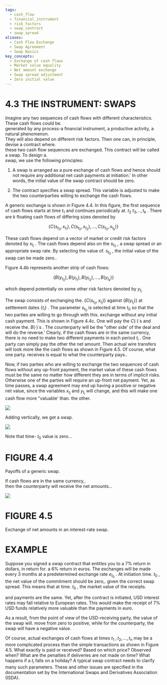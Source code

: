 ```yaml
---
tags:
  - cash_flow
  - financial_instrument
  - risk_factors
  - swap_contract
  - swap_spread
aliases:
  - Cash Flow Exchange
  - Swap Agreement
  - Swap Basics
key_concepts:
  - Exchange of cash flows
  - Market value equality
  - Net amount exchange
  - Swap spread adjustment
  - Zero initial value
---
```


# 4.3 THE INSTRUMENT: SWAPS  

Imagine any two sequences of cash flows with different characteristics. These cash flows could be.   
generated by any process-a financial instrument, a productive activity, a natural phenomenon.   
They will also depend on different risk factors. Then one can, in principle, devise a contract where.   
these two cash flow sequences are exchanged. This contract will be called a swap. To design a.   
swap, we use the following principles:  

1. A swap is arranged as a pure exchange of cash flows and hence should not require any additional net cash payments at initiation.' In other words, the initial value of the swap contract should be zero.  

2. The contract specifies a swap spread. This variable is adjusted to make the two counterparties willing to exchange the cash flows.  

A generic exchange is shown in Figure 4.4. In this figure, the first sequence of cash flows starts at time $t_{1}$ and continues periodically at. $t_{2}$ $t_{3},..,t_{k}$ . There are $k$ floating cash flows of differing sizes denoted by  

$$
\{C(s_{t_{0}},x_{t_{1}}),C(s_{t_{0}},x_{t_{2}}),...,C(s_{t_{0}},x_{t_{k}})\}
$$  

These cash flows depend on a vector of market or credit risk factors denoted by $x_{t_{i}}$ . The cash flows depend also on the $s_{t_{0}}$ , a swap spread or an appropriate swap rate. By selecting the value of. $s_{t_{0}}$ , the initial value of the swap can be made zero..  

Figure $4.4\mathrm{b}$ represents another strip of cash flows:  

$$
\{B(y_{t_{0}}),B(y_{t_{1}}),B(y_{t_{2}}),...,B(y_{t_{k}})\}
$$  

which depend potentially on some other risk factors denoted by $y_{t_{i}}$  

The swap consists of exchanging the. $\{C(s_{t_{0}},x_{t_{i}})\}$ against $\{B(y_{t_{i}})\}$ at settlement dates $\left\{t_{i}\right\}$ . The parameter $s_{t_{0}}$ is selected at time $t_{0}$ so that the two parties are willing to go through with this. exchange without any initial cash payment. This is shown in Figure 4.4c. One will pay the $C(\cdot)^{\cdot}\mathrm{s}$ and receive the. $B(\cdot)^{\cdot}{\mathrm{s}}$ . The counterparty will be the "other side' of the deal and will do the reverse.' Clearly, if the cash flows are in the same currency, there is no need to make two different payments in each period $t_{i}$ . One party can simply pay the other the net amount. Then actual wire transfers will look more like the cash flows as shown in Figure 4.5. Of course, what one party. receives is equal to what the counterparty pays..  

Now, if two parties who are willing to exchange the two sequences of cash flows without any up-front payment, the market value of these cash flows must be the same no matter how different they are in terms of implicit risks. Otherwise one of the parties will require an up-front net payment. Yet, as time passes, a swap agreement may end up having a positive or negative net value, since the variables $x_{t_{i}}$ and $y_{t_{i}}$ will change, and this will make one cash flow more "valuable' than. the other.  

![](013c630239a3f29c906ad463135fd52742256e2306b6164bd7a7ded355e5d551.jpg)  

Adding vertically, we get a swap.  

![](409caa26cb9c3be95b8ec5452b7fef0418a84ac4d1df07200aca862035b8afaf.jpg)  

Note that time- $t_{0}$ value is zero...  

# FIGURE 4.4  

Payoffs of a generic swap.  

If cash flows are in the same currency,.   
then the counterparty will receive the net amounts...  

![](de04a95fa0c1f47467504158e0188e0be06f0e6794dff2c2ddb5e24fdc9f7521.jpg)  

# FIGURE 4.5  

Exchange of net amounts in an interest-rate swap.  

# EXAMPLE  

Suppose you signed a swap contract that entitles you to a $7\%$ return in dollars, in return for. a $6\%$ return in euros. The exchanges will be made every 3 months at a predetermined exchange rate $e_{t_{0}}$ . At initiation time. $t_{0}$ , the net value of the commitment should be zero,. given the correct swap spread. This means that at time. $t_{0}$ , the market value of the receipts.  

and payments are the same. Yet, after the contract is initiated, USD interest rates may fall relative to European rates. This would make the receipt of $7\%$ USD funds relatively more valuable than the payments in euro.  

As a result, from the point of view of the USD-receiving party, the value of the swap will. move from zero to positive, while for the counterparty, the swap will have a negative value.  

Of course, actual exchanges of cash flows at times $t_{1}$ $,t_{2},...,t_{n}$ may be a more complicated process than the simple transactions as shown in Figure 4.5. What exactly is paid or received? Based on which price? Observed when? What are the penalties if deliveries are not made on time? What happens if a $t_{i}$ falls on a holiday? A typical swap contract needs to clarify many such parameters. These and other issues are specified in the documentation set by the International Swaps and Derivatives Association (ISDA).  

